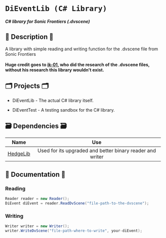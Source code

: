 # `DiEventLib (C# Library)`
**_C# library for Sonic Frontiers (.dvscene)_**
## 📜 Description 📜
A library with simple reading and writing function for the .dvscene file from Sonic Frontiers 
</br>
</br>
<b>Huge credit goes to <a href="https://github.com/ik-01">ik-01</a>, who did the research of the .dvscene files, without his research this library wouldn't exist.</b>

## 🗂️ Projects 🗂️

- DiEventLib - The actual C# library itself.

- DiEventTest - A testing sandbox for the C# library.

## 🗃 Dependencies 🗃

|                      Name                       |   Use   |
| :---------------------------------------------: | :------:|
|     [HedgeLib](https://github.com/Radfordhound/HedgeLib/tree/master)     | Used for its upgraded and better binary reader and writer |

## 📝 Documentation 📝
### Reading
```csharp
Reader reader = new Reader();
DiEvent diEvent = reader.ReadDvScene("file-path-to-the-dvscene");
```

### Writing
```csharp
Writer writer = new Writer();
writer.WriteDvScene("file-path-where-to-write", your-diEvent);
```
